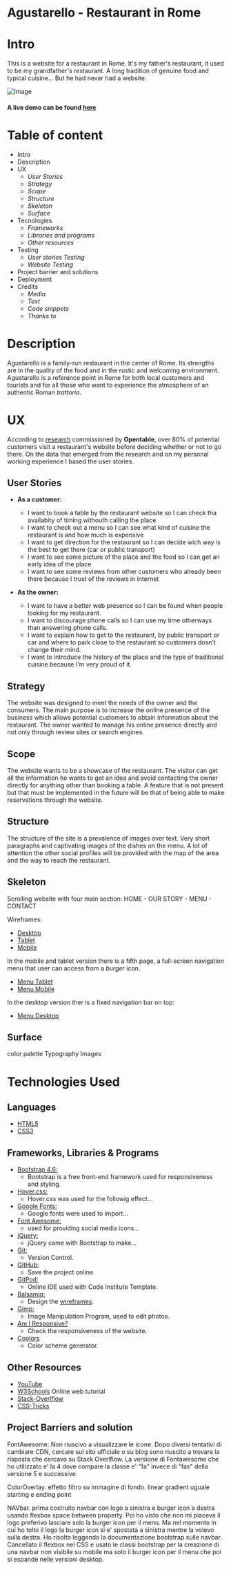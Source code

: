 # Agustarello - Restaurant in Rome 

# Intro
This is a website for a restaurant in Rome. It's my father's restaurant, it used to be my grandfather's restaurant. A long tradition of genuine food and
typical cuisine... But he had never had a website.

![Image](#)

#### A live demo can be found [here](#)

# Table of content
- Intro
- Description
- UX
   - *User Stories*
   - *Strategy*
   - *Scope*
   - *Structure*
   - *Skeleton*
   - *Surface*
- Tecnologies
   - *Frameworks*
   - *Libraries and programs*
   - *Other resources*
- Testing
   - *User stories Testing*
   - *Website Testing*
- Project barrier and solutions
- Deployment
- Credits
   - *Media*
   - *Text*
   - *Code snippets*
   - *Thanks to*

# Description
Agustarello is a family-run restaurant in the center of Rome. Its strengths are in the quality of the food and in the rustic and welcoming environment. 
Agustarello is a reference point in Rome for both local customers and tourists and for all those who want to experience the atmosphere of an authentic Roman 
*trattoria*.

# UX
According to [research](https://restaurant.opentable.com/news/insider-information/heres-what-diners-do-online-before-they-eat-out-are-you-prepared/) 
commissioned by **Opentable**, over 80% of potential customers visit a restaurant's website before deciding whether or not to go there. 
On the data that emerged from the research and on my personal working experience I based the user stories.
## **User Stories**
  - **As a customer:**
    - I want to book a table by the restaurant website so I can check tha availabity of timing withouth calling the place
    - I want to check out a menu so I can see what kind of cuisine the restaurant is and how much is expensive
    - I want to get direction for the restaurant so I can decide wich way is the best to get there (car or public transport)
    - I want to see some picture of the place and the food so I can get an early idea of the place
    - I want to see some reviews from other customers who already been there because I trust of the reviews in internet

  - **As the owner:** 
    - I want to have a better web presence so I can be found when people looking for my restaurant.
    - I want to discourage phone calls so I can use my time otherways than answering phone calls.
    - I want to explain how to get to the restaurant, by public transport or car and where to park close to the restaurant so customers dosn't change their mind.
    - I want to introduce the history of the place and the type of traditional cuisine because I'm very proud of it.
## **Strategy**
The website was designed to meet the needs of the owner and the consumers. The main purpose is to increase the online presence of the business which allows 
potential customers to obtain information about the restaurant. The owner wanted to manage his online presence directly and not only through review sites 
or search engines. 
## **Scope**
The website wants to be a showcase of the restaurant. The visitor can get all the information he wants to get an idea and avoid contacting the owner directly 
for anything other than booking a table. 
A feature that is not present but that must be implemented in the future will be that of being able to make reservations through the website.
## **Structure**
The structure of the site is a prevalence of images over text. Very short paragraphs and captivating images of the dishes on the menu. A lot of attention
the other social profiles will be provided with the map of the area and the way to reach the restaurant.
## **Skeleton**
Scrolling website with four main section: HOME - OUR STORY - MENU - CONTACT

Wireframes:
- [Desktop](./assets/wireframes/desktop-wireframes.png)
- [Tablet](./assets/wireframes/tablet-wireframes.png)
- [Mobile](./assets/wireframes/mobile-wireframes.png)

In the mobile and tablet version there is a fifth page, a full-screen navigation menu that user can access from a *burger* icon.
- [Menu Tablet](./assets/wireframes/menu-tablet.png)
- [Menu Mobile](./assets/wireframes/menu-mobile.png)

In the desktop version ther is a fixed navigation bar on top:
- [Menu Desktop](./assets/wireframes/menu-desktop.png)
## **Surface**
color palette
Typography
Images

# Technologies Used
## **Languages**
- [HTML5](https://en.wikipedia.org/wiki/HTML5)
- [CSS3](https://en.wikipedia.org/wiki/CSS)
## **Frameworks, Libraries & Programs**
- [Bootstrap 4.6:](https://getbootstrap.com/docs/4.6/getting-started/introduction/)
   - Bootstrap is a free front-end framework used for responsiveness and styling.
- [Hover.css:](https://ianlunn.github.io/Hover/)
   - Hover.css was used for the followig effect...
- [Google Fonts:](https://fonts.google.com/)
   - Google fonts were used to import...
- [Font Awesome:](https://fontawesome.com/)
   - used for providing social media icons...
- [jQuery:](https://jquery.com/)
   - jQuery came with Bootstrap to make...
- [Git:](https://git-scm.com/)
   - Version Control.
- [GitHub:](https://github.com/)
   - Save the project online.
- [GitPod:](https://gitpod.io/)
   - Online IDE used with Code Institute Template.
- [Balsamiq:](https://balsamiq.com/)
   - Design the [wireframes](#).
- [Gimp:](https://www.gimp.org/)
   - Image Manipulation Program, used to edit photos.
- [Am I Responsive?](http://ami.responsivedesign.is/)
   - Check the responsiveness of the website.
- [Coolors](https://coolors.co/)
    - Color scheme generator.
## **Other Resources**
- [YouTube](https://www.Youtube.com)
- [W3Schools](https://www.w3schools.com/) Online web tutorial
- [Stack-Overlflow](https://stackoverflow.com/)
- [CSS-Tricks](https://css-tricks.com/)

## Project Barriers and solution
FontAwesome: Non riuscivo a visualizzare le icone. Dopo diversi tentativi di cambiare CDN, cercare sul sito ufficiale o su blog
sono riuscito a trovare la risposta che cercavo su Stack Overlflow. La versione di Fontawesome che ho utilizzato e' la 4 dove compare
la classe e' "fa" invece di "fas" della versione 5 e successive.

ColorOverlay: effetto filtro su immagine di fondo. linear gradient uguale starting e ending point

NAVbar. prima costruito navbar con logo a sinistra e burger icon a destra usando flexbox space between property. Poi ho visto che non mi piaceva il logo 
preferivo lasciare solo la burger icon per il menu. Ma nel momento in cui ho tolto il logo la burger icon si e' spostata a sinistra mentre la volevo sulla
destra. Ho risolto leggendo la documentazione bootstrap sulle navbar. Cancellato il flexbox nel CSS e usato le classi bootstrap per la creazione di una 
navbar non visibile su mobile ma solo il burger icon per il menu che poi si espande nelle versioni desktop.